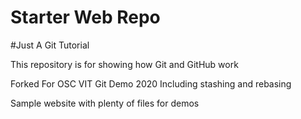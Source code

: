 # Starter Web Repo

#Just A Git Tutorial 

This repository is for showing how Git and GitHub work


Forked For OSC VIT Git Demo 2020
Including stashing and rebasing


Sample website with plenty of files for demos